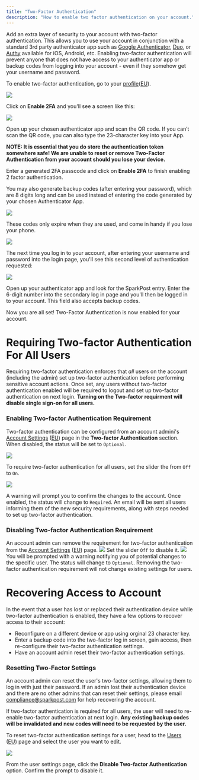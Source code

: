 ```yaml
---
title: "Two-Factor Authentication"
description: "How to enable two factor authentication on your account."
---
```


Add an extra layer of security to your account with two-factor authentication. This allows you to use your account in conjunction with a standard 3rd party authenticator app such as [Google Authenticator](https://support.google.com/accounts/answer/1066447), [Duo](https://duo.com/product/trusted-users/two-factor-authentication/duo-mobile), or [Authy](https://www.authy.com/app/mobile/) available for iOS, Android, etc. Enabling two-factor authentication will prevent anyone that does not have access to your authenticator app or backup codes from logging into your account - even if they somehow get your username and password.

To enable two-factor authentication, go to your [profile](https://app.sparkpost.com/account/profile)([EU](https://app.eu.sparkpost.com/account/profile)).

![](media/enabling-two-factor-authentication/profile-page.png)

Click on **Enable 2FA** and you'll see a screen like this:

![](media/enabling-two-factor-authentication/2-factor-auth-popup.png)

Open up your chosen authenticator app and scan the QR code. If you can’t scan the QR code, you can also type the 23-character key into your App. 

**NOTE: It is essential that you do store the authentication token somewhere safe! We are unable to reset or remove Two-Factor Authentication from your account should you lose your device.**

Enter a generated 2FA passcode and click on **Enable 2FA** to finish enabling 2 factor authentication.

You may also generate backup codes (after entering your password), which are 8 digits long and can be used instead of entering the code generated by your chosen Authenticator App.

![](media/enabling-two-factor-authentication/generate-2-factor-backup-codes.png)

These codes only expire when they are used, and come in handy if you lose your phone.

![](media/enabling-two-factor-authentication/view-2-factor-backup-codes.png)

The next time you log in to your account, after entering your username and password into the login page, you'll see this second level of authentication requested:

![](media/enabling-two-factor-authentication/login-with-2-factor-auth.png)

Open up your authenticator app and look for the SparkPost entry. Enter the 6-digit number into the secondary log in page and you'll then be logged in to your account. This field also accepts backup codes.

Now you are all set! Two-Factor Authentication is now enabled for your account.

# Requiring Two-factor Authentication For All Users
Requiring two-factor authentication enforces that *all* users on the account (including the admin) set up two-factor authentication before performing sensitive account actions. Once set, any users without two-factor authentication enabled will be required to logout and set up two-factor authentication on next login.
**Turning on the Two-factor requirment will disable single sign-on for all users.**

### Enabling Two-factor Authentication Requirement
Two-factor authentication can be configured from an account admini's [Account Settings](https://app.eu.sparkpost.com/account/profile) ([EU](https://app.eu.sparkpost.com/account/settings)) page in the **Two-factor Authentication** section. When disabled, the status will be set to `Optional`.

![](media/enabling-two-factor-authentication/enable-2fa-enforcement.png)

To require two-factor authentication for all users, set the slider the from `Off` to `On`.

![](media/enabling-two-factor-authentication/warning-enable-2fa-enforcement.png)

A warning will prompt you to confirm the changes to the account. Once enabled, the status will change to `Required`. An email will be sent all users informing them of the new security requirements, along with steps needed to set up two-factor authentication.

### Disabling Two-factor Authentication Requirement
An account admin can remove the requirement for two-factor authentication from the [Account Settings](https://app.sparkpost.com/account/settings) ([EU](https://app.eu.sparkpost.com/account/settings)) page.
![](media/enabling-two-factor-authentication/disable-2fa-enforcement.png)
Set the slider `Off` to disable it.
![](media/enabling-two-factor-authentication/warning-disable-2fa-enforcement.png)
You will be prompted with a warning notifying you of potential changes to the specific user. The status will change to `Optional`. Removing the two-factor authentication requirement will not change existing settings for users.

# Recovering Access to Account
In the event that a user has lost or replaced their authentication device while two-factor authentication is enabled, they have a few options to recover access to their account:
* Reconfigure on a different device or app using orginal 23 character key.
* Enter a backup code into the two-factor log in screen, gain access, then re-configure their two-factor authentication settings.
* Have an account admin reset their two-factor authentication settings.

### Resetting Two-Factor Settings 
An account admin can reset the user's two-factor settings, allowing them to log in with just their password. If an admin lost their authentication device and there are no other admins that can reset their settings, please email compliance@sparkpost.com for help recovering the account.

If two-factor authentication is required for all users, the user will need to re-enable two-factor authentication at next login. **Any existing backup codes will be invalidated and new codes will need to be requested by the user.** 

To reset two-factor authentication settings for a user, head to the [Users](https://app.sparkpost.com/account/users) ([EU](https://app.eu.sparkpost.com/account/users)) page and select the user you want to edit.

![](media/enabling-two-factor-authentication/disable-2fa-user.png)

From the user settings page, click the **Disable Two-factor Authentication** option. Confirm the prompt to disable it.